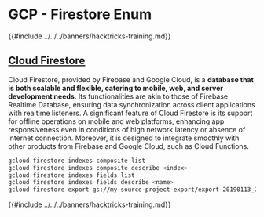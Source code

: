 # GCP - Firestore Enum

{{#include ../../../banners/hacktricks-training.md}}

## [Cloud Firestore](https://cloud.google.com/sdk/gcloud/reference/firestore/)

Cloud Firestore, provided by Firebase and Google Cloud, is a **database that is both scalable and flexible, catering to mobile, web, and server development needs**. Its functionalities are akin to those of Firebase Realtime Database, ensuring data synchronization across client applications with realtime listeners. A significant feature of Cloud Firestore is its support for offline operations on mobile and web platforms, enhancing app responsiveness even in conditions of high network latency or absence of internet connection. Moreover, it is designed to integrate smoothly with other products from Firebase and Google Cloud, such as Cloud Functions.

```bash
gcloud firestore indexes composite list
gcloud firestore indexes composite describe <index>
gcloud firestore indexes fields list
gcloud firestore indexes fields describe <name>
gcloud firestore export gs://my-source-project-export/export-20190113_2109 --collection-ids='cameras','radios'
```

{{#include ../../../banners/hacktricks-training.md}}
